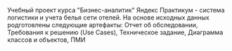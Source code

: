 Учебный проект курса "Бизнес-аналитик" Яндекс Практикум - система логистики и учета белья сети отелей. 
На основе исходных данных родготовлены следующие артефакты: Отчет об обследовании, Требования к решению (Use Cases), Техническое задание, Диаграмма классов и объектов, ПМИ  
